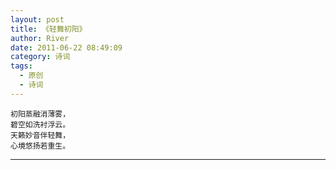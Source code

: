 ```yaml
---
layout: post
title: 《轻舞初阳》
author: River
date: 2011-06-22 08:49:09
category: 诗词
tags:
  - 原创
  - 诗词
---
```


`初阳蒸融消薄雾，`  
`碧空如洗衬浮云。`  
`天籁妙音伴轻舞，`  
`心境悠扬若重生。`

<!-- more -->

---
